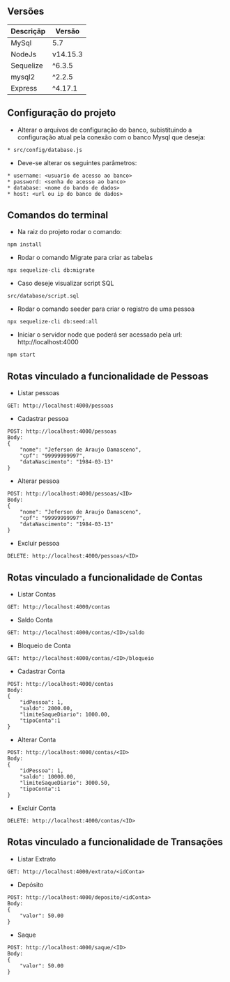 ## Versões

| Descriçãp | Versão |
|-|-|
| MySql | 5.7 |
| NodeJs | v14.15.3 |
| Sequelize | ^6.3.5 |
| mysql2 | ^2.2.5 |
| Express | ^4.17.1 |


## Configuração do projeto
- Alterar o arquivos de configuração do banco, subistituindo a configuração atual pela conexão com o banco Mysql que deseja:
```
* src/config/database.js
```

- Deve-se alterar os seguintes parâmetros:
```
* username: <usuario de acesso ao banco>
* password: <senha de acesso ao banco>
* database: <nome do bando de dados>
* host: <url ou ip do banco de dados>
```

## Comandos do terminal

- Na raiz do projeto rodar o comando:
```
npm install
```
- Rodar o comando Migrate para criar as tabelas
```
npx sequelize-cli db:migrate
```

- Caso deseje visualizar script SQL
```
src/database/script.sql
```

- Rodar o comando seeder para criar o registro de uma pessoa
```
npx sequelize-cli db:seed:all
```

- Iniciar o servidor node que poderá ser acessado pela url: http://localhost:4000
```
npm start
```


## Rotas vinculado a funcionalidade de Pessoas

- Listar pessoas
```
GET: http://localhost:4000/pessoas
```

- Cadastrar pessoa
```
POST: http://localhost:4000/pessoas
Body:
{
	"nome": "Jeferson de Araujo Damasceno",
	"cpf": "99999999997",
	"dataNascimento": "1984-03-13"
}
```

- Alterar pessoa
```
POST: http://localhost:4000/pessoas/<ID>
Body:
{
	"nome": "Jeferson de Araujo Damasceno",
	"cpf": "99999999997",
	"dataNascimento": "1984-03-13"
}
```

- Excluir pessoa
```
DELETE: http://localhost:4000/pessoas/<ID>
```

## Rotas vinculado a funcionalidade de Contas

- Listar Contas
```
GET: http://localhost:4000/contas
```

- Saldo Conta
```
GET: http://localhost:4000/contas/<ID>/saldo
```

- Bloqueio de Conta
```
GET: http://localhost:4000/contas/<ID>/bloqueio
```

- Cadastrar Conta
```
POST: http://localhost:4000/contas
Body:
{
	"idPessoa": 1,
	"saldo": 2000.00,
	"limiteSaqueDiario": 1000.00,
	"tipoConta":1
}
```

- Alterar Conta
```
POST: http://localhost:4000/contas/<ID>
Body:
{
	"idPessoa": 1,
	"saldo": 10000.00,
	"limiteSaqueDiario": 3000.50,
	"tipoConta":1
}
```

- Excluir Conta
```
DELETE: http://localhost:4000/contas/<ID>
```

## Rotas vinculado a funcionalidade de Transações

- Listar Extrato
```
GET: http://localhost:4000/extrato/<idConta>
```

- Depósito
```
POST: http://localhost:4000/deposito/<idConta>
Body:
{
	"valor": 50.00
}
```

- Saque
```
POST: http://localhost:4000/saque/<ID>
Body:
{
	"valor": 50.00
}
```
